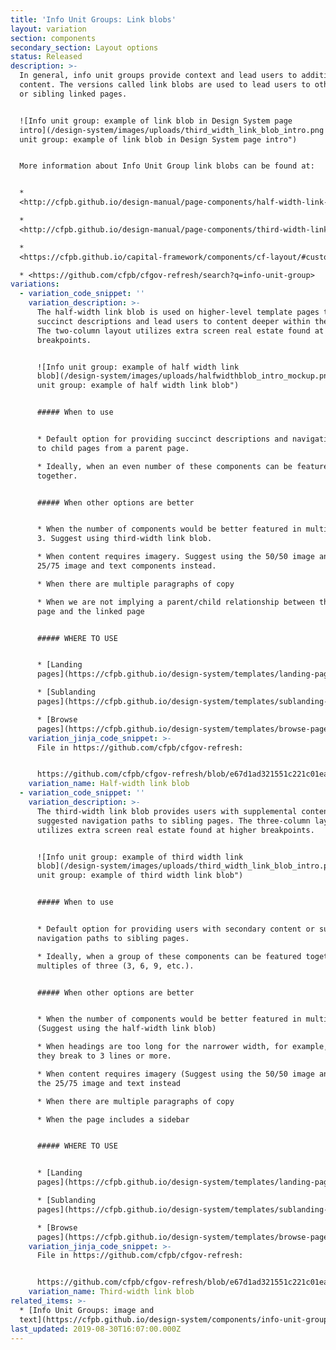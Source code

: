 ```yaml
---
title: 'Info Unit Groups: Link blobs'
layout: variation
section: components
secondary_section: Layout options
status: Released
description: >-
  In general, info unit groups provide context and lead users to additional
  content. The versions called link blobs are used to lead users to other deeper
  or sibling linked pages.


  ![Info unit group: example of link blob in Design System page
  intro](/design-system/images/uploads/third_width_link_blob_intro.png "Info
  unit group: example of link blob in Design System page intro")


  More information about Info Unit Group link blobs can be found at:


  *
  <http://cfpb.github.io/design-manual/page-components/half-width-link-blob.html>

  *
  <http://cfpb.github.io/design-manual/page-components/third-width-link-blob.html>

  *
  <https://cfpb.github.io/capital-framework/components/cf-layout/#custom-content-layouts>

  * <https://github.com/cfpb/cfgov-refresh/search?q=info-unit-group>
variations:
  - variation_code_snippet: ''
    variation_description: >-
      The half-width link blob is used on higher-level template pages to provide
      succinct descriptions and lead users to content deeper within the section.
      The two-column layout utilizes extra screen real estate found at higher
      breakpoints.


      ![Info unit group: example of half width link
      blob](/design-system/images/uploads/halfwidthblob_intro_mockup.png "Info
      unit group: example of half width link blob")


      ##### When to use


      * Default option for providing succinct descriptions and navigation paths
      to child pages from a parent page.

      * Ideally, when an even number of these components can be featured
      together.


      ##### When other options are better


      * When the number of components would be better featured in multiples of
      3. Suggest using third-width link blob.

      * When content requires imagery. Suggest using the 50/50 image and text or
      25/75 image and text components instead.

      * When there are multiple paragraphs of copy

      * When we are not implying a parent/child relationship between the current
      page and the linked page


      ##### WHERE TO USE


      * [Landing
      pages](https://cfpb.github.io/design-system/templates/landing-pages)

      * [Sublanding
      pages](https://cfpb.github.io/design-system/templates/sublanding-pages)

      * [Browse
      pages](https://cfpb.github.io/design-system/templates/browse-pages)
    variation_jinja_code_snippet: >-
      File in https://github.com/cfpb/cfgov-refresh:


      https://github.com/cfpb/cfgov-refresh/blob/e67d1ad321551c221c01eaa62589dfdd1177d1dc/cfgov/jinja2/v1/_includes/organisms/half-width-link-blob-group.html
    variation_name: Half-width link blob
  - variation_code_snippet: ''
    variation_description: >-
      The third-width link blob provides users with supplemental content or
      suggested navigation paths to sibling pages. The three-column layout
      utilizes extra screen real estate found at higher breakpoints.


      ![Info unit group: example of third width link
      blob](/design-system/images/uploads/third_width_link_blob_intro.png "Info
      unit group: example of third width link blob")


      ##### When to use


      * Default option for providing users with secondary content or suggested
      navigation paths to sibling pages.

      * Ideally, when a group of these components can be featured together in
      multiples of three (3, 6, 9, etc.).


      ##### When other options are better


      * When the number of components would be better featured in multiples of 2
      (Suggest using the half-width link blob)

      * When headings are too long for the narrower width, for example, when
      they break to 3 lines or more.

      * When content requires imagery (Suggest using the 50/50 image and text or
      the 25/75 image and text instead

      * When there are multiple paragraphs of copy

      * When the page includes a sidebar


      ##### WHERE TO USE


      * [Landing
      pages](https://cfpb.github.io/design-system/templates/landing-pages)

      * [Sublanding
      pages](https://cfpb.github.io/design-system/templates/sublanding-pages)

      * [Browse
      pages](https://cfpb.github.io/design-system/templates/browse-pages)
    variation_jinja_code_snippet: >-
      File in https://github.com/cfpb/cfgov-refresh:


      https://github.com/cfpb/cfgov-refresh/blob/e67d1ad321551c221c01eaa62589dfdd1177d1dc/cfgov/jinja2/v1/_includes/organisms/third-width-link-blob-group.html
    variation_name: Third-width link blob
related_items: >-
  * [Info Unit Groups: image and
  text](https://cfpb.github.io/design-system/components/info-unit-groups-image-and-text)
last_updated: 2019-08-30T16:07:00.000Z
---
```


